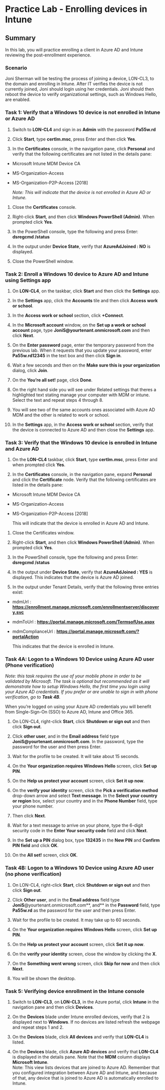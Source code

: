 # Practice Lab - Enrolling devices in Intune

## Summary

In this lab, you will practice enrolling a client in Azure AD and Intune reviewing the post-enrollment experience.

### Scenario

Joni Sherman will be testing the process of joining a device, LON-CL3, to the domain and enrolling in Intune. After IT verifies the device is not currently joined, Joni should login using her credentials. 
Joni should then reboot the device to verify organizational settings, such as Windows Hello, are enabled. 

### Task 1: Verify that a Windows 10 device is not enrolled in Intune or Azure AD

1.  Switch to **LON-CL4** and sign in as **Admin** with the password
    **Pa55w.rd**

2.  Click **Start**, type **certlm.msc**, press Enter and then click **Yes**.

3.  In the **Certificates** console, in the navigation pane, click **Personal**
    and verify that the following certificates are not listed in the details
    pane:

-   Microsoft Intune MDM Device CA

-   MS-Organization-Access

-   MS-Organization-P2P-Access [2018]

    _Note: This will indicate that the device is not enrolled in Azure AD or Intune._

1.  Close the **Certificates** console.

2.  Right-click **Start**, and then click **Windows PowerShell (Admin)**. When
    prompted click **Yes**.

3.  In the PowerShell console, type the following and press Enter: **dsregcmd
    /status**

4.  In the output under **Device State**, verify that **AzureAdJoined : NO** is
    displayed.

5.  Close the PowerShell window.

### Task 2: Enroll a Windows 10 device to Azure AD and Intune using Settings app

1.  On **LON-CL4**, on the taskbar, click **Start** and then click the
    **Settings** app.

2.  In the **Settings** app, click the **Accounts** tile and then click **Access
    work or school**.

3.  In the **Access work or school** section, click **+Connect**.

4.  In the **Microsoft account** window, on the **Set up a work or school
    account** page, type **JoniS\@yourtenant.onmicrosoft.com** and then click
    **Next**.

5.  On the **Enter password** page, enter the temporary password from the
    previous lab. When it requests that you update your password, enter
    **Pa55w.rd12345** in the text box and then click **Sign in**.

6.  Wait a few seconds and then on the **Make sure this is your organization**
    dialog, click **Join**.

7.  On the **You’re all set!** page, click **Done**.

8.  On the right hand side you will see under Related settings that theres a
    highlighted text stating manage your computer with MDM or intune. Select the
    text and repeat steps 4 through 8.

9.  You will see two of the same accounts ones associated with Azure AD MDM and
    the other is related to work or school.

10. In the **Settings** app, in the **Access work or school** section, verify
    that the device is connected to Azure AD and then close the **Settings**
    app.

### Task 3: Verify that the Windows 10 device is enrolled in Intune and Azure AD

1.  On the **LON-CL4** taskbar, click **Start**, type **certlm.msc**, press
    Enter and when prompted click **Yes**.

2.  In the **Certificates** console, in the navigation pane, expand **Personal**
    and click the **Certificate** node. Verify that the following certificates
    are listed in the details pane:

-   Microsoft Intune MDM Device CA

-   MS-Organization-Access

-   MS-Organization-P2P-Access [2018]

    This will indicate that the device is enrolled in Azure AD and Intune.

1.  Close the Certificates window.

2.  Right-click **Start**, and then click **Windows PowerShell (Admin)**. When
    prompted click **Yes**.

3.  In the PowerShell console, type the following and press Enter: **dsregcmd
    /status**

4.  In the output under **Device State**, verify that **AzureAdJoined : YES** is
    displayed. This indicates that the device is Azure AD joined.

5.  In the output under Tenant Details, verify that the following three entries
    exist:

-   mdmUrl :
    **https://enrollment.manage.microsoft.com/enrollmentserver/discovery.svc**

-   mdmToUrl : **https://portal.manage.microsoft.com/TermsofUse.aspx**

-   mdmComplianceUrl : **https://portal.manage,microsoft.com/?portalAction**

    This indicates that the device is enrolled in Intune.

### Task 4A: Logon to a Windows 10 Device using Azure AD user (Phone verification)

_Note: this task requires the use of your mobile phone in order to be validated by Microsoft. The task is optional but recommended as it will demonstrate how to setup Windows Hello, the first time you login using your Azure AD credentials. If you prefer or are unable to sign in with phone verification, go to **Task 4B**._

When you’re logged on using your Azure AD credentials you will benefit from
Single-Sign-On (SSO) to Azure AD, Intune and Office 365.

1.  On LON-CL4, right-click **Start**, click **Shutdown or sign out** and then
    click **Sign out**.

2.  Click **other user**, and in the **Email address** field type
    **JoniS\@yourtenant.onmicrosoft.com**. In the password, type the password
    for the user and then press Enter.

3.  Wait for the profile to be created. It will take about 15 seconds.

4.  On the **Your organization requires Windows Hello** screen, click **Set up
    PIN**.

5.  On the **Help us protect your account** screen, click **Set it up now**.

6.  On the **verify your identity** screen, click the **Pick a verification
    method** drop-down arrow and select **Text message**. In the **Select your
    country or region** box, select your country and in the **Phone Number**
    field, type your phone number.

7.  Then click **Next**.

8.  Wait for a text message to arrive on your phone, type the 6-digit security
    code in the **Enter Your security code** field and click **Next**.

9.  In the **Set up a PIN** dialog box, type **132435** in the **New PIN** and
    **Confirm PIN field** and click **OK**.

10. On the **All set!** screen, click **OK**.

### Task 4B: Logon to a Windows 10 Device using Azure AD user (no phone verification)

1.  On LON-CL4, right-click **Start**, click **Shutdown or sign out** and then
    click **Sign out**.

2.  Click **Other user**, and in the **Email address** field type
    **JoniS**\@yourtenant.onmicrosoft.com**, and** in the **Password** field,
    type **Pa55w.rd** as the password for the user and then press Enter.

3.  Wait for the profile to be created. It may take up to 60 seconds.

4.  On the **Your organization requires Windows Hello** screen, click **Set up
    PIN**.

5.  On the **Help us protect your account** screen, click **Set it up now**.

6.  On the **verify your identity** screen, close the window by clicking the
    **X**.

7.  On the **Something went wrong** screen, click **Skip for now** and then
    click **Next**.

8.  You will be shown the desktop.

### Task 5: Verifying device enrollment in the Intune console

1.  Switch to **LON-CL3**, on **LON-CL3**, in the Azure portal, click **Intune**
    in the navigation pane and then click **Devices**.

2.  On the **Devices** blade under Intune enrolled devices, verify that 2 is
    displayed next to **Windows**. If no devices are listed refresh the webpage
    and repeat steps 1 and 2.

3.  On the **Devices** blade, click **All devices** and verify that **LON-CL4**
    is listed.

4.  On the **Devices** blade, click **Azure AD devices** and verify that
    **LON-CL4** is displayed in the details pane. Note that the **MDM** column
    displays **Microsoft Intune**.  
    Note: This view lists devices that are joined to Azure AD. Remember that you
    configured integration between Azure AD and Intune, and because of that, any
    device that is joined to Azure AD is automatically enrolled to Intune.
